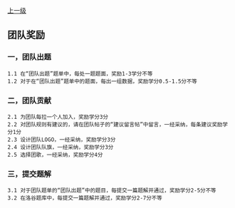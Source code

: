 [上一级](https://www.luogu.com.cn/paste/q19ebj01)

## 团队奖励

### 一，团队出题

    1.1 在“团队出题”题单中，每处一题题面，奖励1-3学分不等
    1.2 对于在“团队出题”题单中的题面，每出一组数据，奖励学分0.5-1.5分不等

### 二，团队贡献

    2.1 为团队每拉一个人加入，奖励学分3分
    2.2 对团队规则有建议的，请在团队帖子的“建议留言帖”中留言，一经采纳，每条建议奖励学分1分
    2.3 设计团队LOGO，一经采纳，奖励学分3分
    2.4 设计团队队旗，一经采纳，奖励学分3分
    2.5 选择团歌，一经采纳，奖励学分4分
    
### 三，提交题解

    3.1 对于团队题单的“团队出题”中的题目，每提交一篇题解并通过，奖励学分2-5分不等
    3.2 在洛谷题库中，每提交一篇题解并通过，奖励学分2-7分不等
